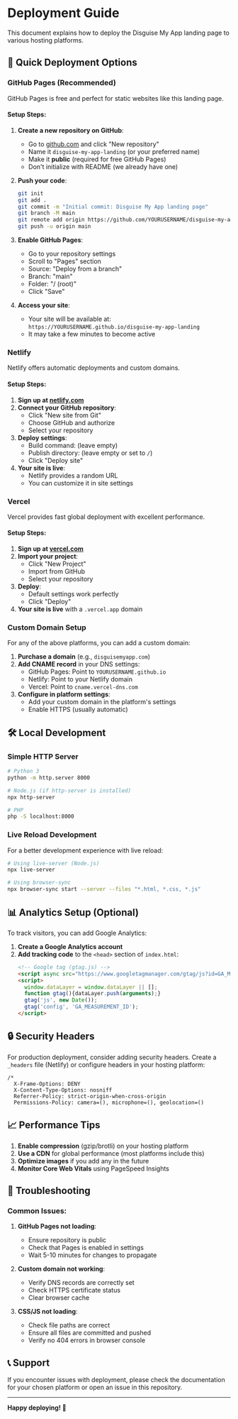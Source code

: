 # Deployment Guide

This document explains how to deploy the Disguise My App landing page to various hosting platforms.

## 🚀 Quick Deployment Options

### GitHub Pages (Recommended)

GitHub Pages is free and perfect for static websites like this landing page.

#### Setup Steps:

1. **Create a new repository on GitHub**:
   - Go to [github.com](https://github.com) and click "New repository"
   - Name it `disguise-my-app-landing` (or your preferred name)
   - Make it **public** (required for free GitHub Pages)
   - Don't initialize with README (we already have one)

2. **Push your code**:
   ```bash
   git init
   git add .
   git commit -m "Initial commit: Disguise My App landing page"
   git branch -M main
   git remote add origin https://github.com/YOURUSERNAME/disguise-my-app-landing.git
   git push -u origin main
   ```

3. **Enable GitHub Pages**:
   - Go to your repository settings
   - Scroll to "Pages" section
   - Source: "Deploy from a branch"
   - Branch: "main"
   - Folder: "/ (root)"
   - Click "Save"

4. **Access your site**:
   - Your site will be available at: `https://YOURUSERNAME.github.io/disguise-my-app-landing`
   - It may take a few minutes to become active

### Netlify

Netlify offers automatic deployments and custom domains.

#### Setup Steps:

1. **Sign up at [netlify.com](https://netlify.com)**
2. **Connect your GitHub repository**:
   - Click "New site from Git"
   - Choose GitHub and authorize
   - Select your repository
3. **Deploy settings**:
   - Build command: (leave empty)
   - Publish directory: (leave empty or set to `/`)
   - Click "Deploy site"
4. **Your site is live**:
   - Netlify provides a random URL
   - You can customize it in site settings

### Vercel

Vercel provides fast global deployment with excellent performance.

#### Setup Steps:

1. **Sign up at [vercel.com](https://vercel.com)**
2. **Import your project**:
   - Click "New Project"
   - Import from GitHub
   - Select your repository
3. **Deploy**:
   - Default settings work perfectly
   - Click "Deploy"
4. **Your site is live** with a `.vercel.app` domain

### Custom Domain Setup

For any of the above platforms, you can add a custom domain:

1. **Purchase a domain** (e.g., `disguisemyapp.com`)
2. **Add CNAME record** in your DNS settings:
   - GitHub Pages: Point to `YOURUSERNAME.github.io`
   - Netlify: Point to your Netlify domain
   - Vercel: Point to `cname.vercel-dns.com`
3. **Configure in platform settings**:
   - Add your custom domain in the platform's settings
   - Enable HTTPS (usually automatic)

## 🛠️ Local Development

### Simple HTTP Server

```bash
# Python 3
python -m http.server 8000

# Node.js (if http-server is installed)
npx http-server

# PHP
php -S localhost:8000
```

### Live Reload Development

For a better development experience with live reload:

```bash
# Using live-server (Node.js)
npx live-server

# Using browser-sync
npx browser-sync start --server --files "*.html, *.css, *.js"
```

## 📊 Analytics Setup (Optional)

To track visitors, you can add Google Analytics:

1. **Create a Google Analytics account**
2. **Add tracking code** to the `<head>` section of `index.html`:
   ```html
   <!-- Google tag (gtag.js) -->
   <script async src="https://www.googletagmanager.com/gtag/js?id=GA_MEASUREMENT_ID"></script>
   <script>
     window.dataLayer = window.dataLayer || [];
     function gtag(){dataLayer.push(arguments);}
     gtag('js', new Date());
     gtag('config', 'GA_MEASUREMENT_ID');
   </script>
   ```

## 🔒 Security Headers

For production deployment, consider adding security headers. Create a `_headers` file (Netlify) or configure headers in your hosting platform:

```
/*
  X-Frame-Options: DENY
  X-Content-Type-Options: nosniff
  Referrer-Policy: strict-origin-when-cross-origin
  Permissions-Policy: camera=(), microphone=(), geolocation=()
```

## 📈 Performance Tips

1. **Enable compression** (gzip/brotli) on your hosting platform
2. **Use a CDN** for global performance (most platforms include this)
3. **Optimize images** if you add any in the future
4. **Monitor Core Web Vitals** using PageSpeed Insights

## 🐛 Troubleshooting

### Common Issues:

1. **GitHub Pages not loading**:
   - Ensure repository is public
   - Check that Pages is enabled in settings
   - Wait 5-10 minutes for changes to propagate

2. **Custom domain not working**:
   - Verify DNS records are correctly set
   - Check HTTPS certificate status
   - Clear browser cache

3. **CSS/JS not loading**:
   - Check file paths are correct
   - Ensure all files are committed and pushed
   - Verify no 404 errors in browser console

## 📞 Support

If you encounter issues with deployment, please check the documentation for your chosen platform or open an issue in this repository.

---

**Happy deploying! 🚀**
